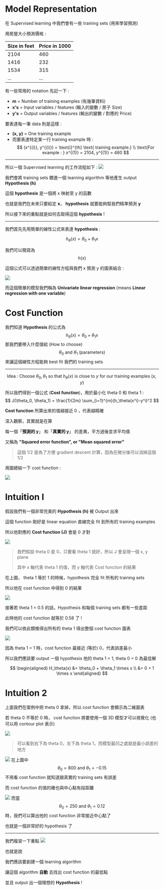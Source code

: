 # Model Representation
在 Supervised learning 中我們會有一些 training sets (用來學習預測)


用房屋大小預測價格 :

| Size in feet | Price in 1000 |
|--------------|---------------|
| 2104         | 460           |
| 1416         | 232           |
| 1534         | 315           |
| ...          | ...           |

有一些常用的 notation 先記一下 :

* **m** = Number of training examples (有幾筆資料)
* **x's** = Input variables / features (輸入的變數 / 房子 Size)
* **y's** = Output variables / features (輸出的變數 / 對應的 Price)

要表達每一筆 data 則是這樣 :
* **(x, y)** = One training example
* 而要表達特定某一行 training example 時 :
$$
(x^{(i)}, y^{(i)}) = \text{i}^{th} \text{ training example.}
\\
\text{For example : }
x^{(1)} = 2104, y^{(1)} = 460
$$

---

所以一個 Supervised learning 的工作流程如下 :
![](../.gitbook/assets/machine_learning/week_one/supervised.png)

我們會將 training sets 餵進一個 learning algorithm 等他產生 output **Hypothesis (h)**

這個 **hypothesis** 是一個將 x 映射至 y 的函數

也就是我們在未來只要給定 **x**， **hypothesis** 就要能夠幫我們精準預測 **y**

所以接下來的重點就是如何去取得這個 **hypothesis** !

---

我們首先先用簡單的線性公式來表達 **hypothesis** :

$$
h_\theta(x) = \theta_0 + \theta_1x
$$

我們可以簡寫為
$$
h(x)
$$

這個公式可以透過簡單的線性方程與我們 x 預測 y 的圖表結合 :

![](../.gitbook/assets/machine_learning/week_one/linear_regression.png)

而這個簡單的模型我們稱為 **Univariate linear regression** (means **Linear regression with one variable**)



# Cost Function
我們知道 **Hypothesis** 的公式為
$$
h_\theta(x) = \theta_0 + \theta_1x
$$
那我們要帶入什麼值給 (How to choose)
$$
\theta_0 \text{ and } \theta_1 \text{ (parameters)}
$$
來讓這個線性方程能夠 best fit 我們的 training sets

---

$$
\text{Idea : Choose } \theta_0, \theta_1 \text{ so that } h_\theta(x) \text{ is close to } y \text{ for our training examples } (x, y) 
$$

所以我們得到一個公式 (**Cost function**)，用於最小化 theta 0 和 theta 1 :
$$
J(\theta_0, \theta_1) = \frac{1}{2m} \sum_{i=1}^{m}(h_\theta(x^i)-y^i)^2
$$

**Cost function** 所算出來的值越接近 0 ，代表越精確

深入觀察，其實就是在算

每一個「**預測的 y**」 和「**真實的 y**」 的差異，平方過後並求平均值

又稱為 **"Squared error function", or "Mean squared error"**

> 這個 1/2 是為了方便 gradient descent 計算，因為在微分後可以消掉這個 1/2

用圖總結一下 cost function :

![](../.gitbook/assets/machine_learning/week_one/cost_function.png)



# Intuition I

假設我們有一個非常完美的 **Hypothesis (h)** 被 Output 出來

這個 function 剛好是 linear equation 直線完全 fit 到所有的 training examples

所以他對應的 **Cost function (J)** 會是 0 才對

![](../.gitbook/assets/machine_learning/week_one/intuition1.png)
> 我們假設 theta 0 是 0，只要看 theta 1 就好，所以 J 會呈現一個 x, y plane
>
> 其中 x 軸代表 theta 1 的值，而 y 軸代表 Cost function 的結果

在上圖， theta 1 等於 1 的時候，hypothesis 完全 fit 所有的 training sets

所以他在 cost function 中得到 0 的結果

![](../.gitbook/assets/machine_learning/week_one/intuition2.png)

接著若 theta 1 = 0.5 的話，Hypothesis 和每個 training sets 都有一些差距

此時他的 cost function 就等於 0.58 了 !

我們可以依此類推得出所有的 theta 1 得出整個 cost function 圖表

![](../.gitbook/assets/machine_learning/week_one/intuition3.png)

因為 theta 1 = 1 時，cost function 最接近 (等於) 0，代表誤差最小

所以我們應該要 output 一個 hypothesis 他的 theta 1 = 1, theta 0 = 0 為最佳解

$$
\begin{aligned}
H_\theta(x) &= \theta_0 + \theta_1 \times x \\
&= 0 + 1 \times x
\end{aligned}
$$

# Intuition 2
上面我們在案例中把 theta 0 拿掉，所以 cost function 會顯示為二維圖表

若 theta 0 不等於 0 時， cost function 將要使用一個 3D 模型才可以視覺化 (也可以用 contour plot 表示)

![](../.gitbook/assets/machine_learning/week_one/two_variables_cost_function_model.png)

> 可以看到右下為 theta 0，左下為 theta 1，而模型最凹之處就是最小誤差的地方

![](../.gitbook/assets/machine_learning/week_one/contour1.png)
在上圖中
$$
\theta_0 = 800 \text{ and } \theta_1 = -0.15
$$
不用看 cost function 就知道跟真實的 training sets 有誤差

而 cost function 的值的確也與中心點有段距離

![](../.gitbook/assets/machine_learning/week_one/contour2.png)
而當
$$
\theta_0 = 250 \text{ and } \theta_1 = 0.12
$$
時，我們可以算出他的 cost function 非常接近中心點了

也就是一個非常好的 hypothesis 了

---
我們複習一下重點
![](../.gitbook/assets/machine_learning/week_one/model_goal.png)

也就是說

我們應該要創建一個 learning algorithm

讓這個 algorithm **自動** 去找出 cost function 的最低點

並且 output 出一個理想的 **Hypothesis** !